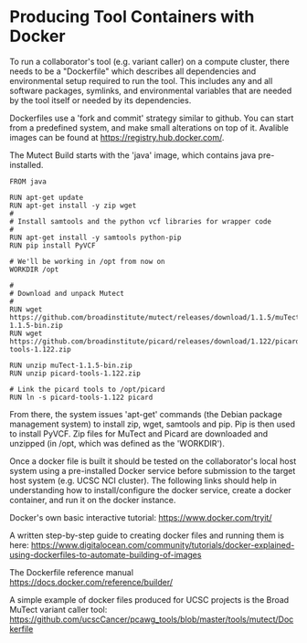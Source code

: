 
Producing Tool Containers with Docker
=====================================

To run a collaborator's tool (e.g. variant caller) on a compute cluster, there needs to be a "Dockerfile" which describes all dependencies and environmental setup required to run the tool.  This includes any and all software packages, symlinks, and environmental variables that are needed by the tool itself or needed by its dependencies.  

Dockerfiles use a 'fork and commit' strategy similar to github. You can start from a predefined system, and make small alterations on top of it. Avalible images can be found at https://registry.hub.docker.com/.

The Mutect Build starts with the 'java' image, which contains java pre-installed.

```
FROM java

RUN apt-get update
RUN apt-get install -y zip wget
#
# Install samtools and the python vcf libraries for wrapper code
#
RUN apt-get install -y samtools python-pip
RUN pip install PyVCF

# We'll be working in /opt from now on
WORKDIR /opt

#
# Download and unpack Mutect
#
RUN wget https://github.com/broadinstitute/mutect/releases/download/1.1.5/muTect-1.1.5-bin.zip
RUN wget https://github.com/broadinstitute/picard/releases/download/1.122/picard-tools-1.122.zip

RUN unzip muTect-1.1.5-bin.zip
RUN unzip picard-tools-1.122.zip

# Link the picard tools to /opt/picard
RUN ln -s picard-tools-1.122 picard
```
From there, the system issues 'apt-get' commands (the Debian package management system) to install zip, wget, samtools and pip. Pip is then used to install PyVCF. Zip files for MuTect and Picard are downloaded and unzipped (in /opt, which was defined as the 'WORKDIR').

Once a docker file is built it should be tested on the collaborator's local host system using a pre-installed Docker service before submission to the target host system (e.g. UCSC NCI cluster).  The following links should help in understanding how to install/configure the docker service, create a docker container, and run it on the docker instance.

Docker's own basic interactive tutorial:
https://www.docker.com/tryit/

A written step-by-step guide to creating docker files and running them is here:
https://www.digitalocean.com/community/tutorials/docker-explained-using-dockerfiles-to-automate-building-of-images

The Dockerfile reference manual
https://docs.docker.com/reference/builder/

A simple example of docker files produced for UCSC projects is the Broad MuTect variant caller tool:
https://github.com/ucscCancer/pcawg_tools/blob/master/tools/mutect/Dockerfile
